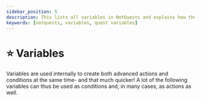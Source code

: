 ```yaml
---
sidebar_position: 5
description: This lists all variables in NotQuests and explains how they work
keywords: [notquests, variables, quest variables]
---
```


# ⭐ Variables

Variables are used internally to create both advanced actions and conditions at the same time- and that much quicker! A lot of the following variables can thus be used as conditions and, in many cases, as actions as well.

